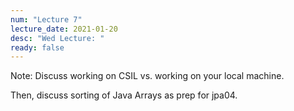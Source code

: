 ```yaml
---
num: "Lecture 7"
lecture_date: 2021-01-20
desc: "Wed Lecture: "
ready: false
---
```



Note: Discuss working on CSIL vs. working on your local machine.

Then, discuss sorting of Java Arrays as prep for jpa04.

